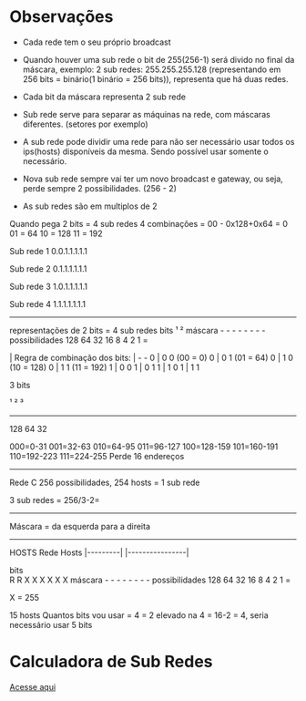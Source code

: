 # Observações
- Cada rede tem o seu próprio broadcast

- Quando houver uma sub rede o bit de 255(256-1) será divido no final da máscara, exemplo: 2 sub redes: 255.255.255.128 (representando em 256 bits = binário(1 binário = 256 bits)), 
representa que há duas redes.

- Cada bit da máscara representa 2 sub rede

- Sub rede serve para separar as máquinas na rede, com máscaras diferentes. (setores por exemplo)

- A sub rede pode dividir uma rede para não ser necessário usar todos os ips(hosts) disponíveis da mesma. Sendo possível usar somente o necessário.

- Nova sub rede sempre vai ter um novo broadcast e gateway, ou seja, perde sempre 2 possibilidades. (256 - 2)

- As sub redes são em multiplos de 2


Quando pega 2 bits = 4 sub redes
4 combinações = 
00 - 0x128+0x64 = 0
01 = 64
10 = 128
11 = 192

Sub rede 1
0.0.1.1.1.1.1

Sub rede 2
0.1.1.1.1.1.1

Sub rede 3
1.0.1.1.1.1.1

Sub rede 4
1.1.1.1.1.1.1

___
representações de 2 bits = 4 sub redes
bits            ¹    ²
máscara             -    -   -   -   -   -   -   -
possibilidades    128  64  32  16  8   4   2   1   = 



  |     Regra de combinação dos bits:
  |     - -
0 |     0 0    (00 = 0)
0 |     0 1    (01 = 64)
0 |     1 0    (10 = 128)
0 |     1 1    (11 = 192)
1 |     0 0
1 |     0 1
1 |     1 0
1 |     1 1



3 bits

¹    ²   ³
-    -   - 
128  64  32

000=0-31
001=32-63
010=64-95
011=96-127
100=128-159
101=160-191
110=192-223
111=224-255
Perde 16 endereços


_______

Rede C
256 possibilidades, 254 hosts = 1 sub rede

3 sub redes = 256/3-2=

________


Máscara = da esquerda para a direita
________



HOSTS
                  Rede             Hosts
                |---------|  |----------------|

bits                
                R    R   X   X   X   X   X   X
máscara             -    -   -   -   -   -   -   -
possibilidades    128  64  32  16  8   4   2   1   =

X = 255



15 hosts
Quantos bits vou usar = 4 = 2 elevado na 4 = 16-2 = 4, seria necessário usar 5 bits


# Calculadora de Sub Redes

[Acesse aqui](https://www.site24x7.com/pt/tools/ipv4-sub-rede-calculadora.html)